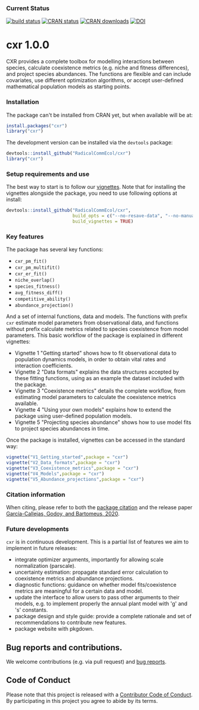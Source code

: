 
### Current Status

[![build status](https://travis-ci.org/ibartomeus/cxr.svg?branch=master)](https://travis-ci.org/ibartomeus/cxr)
[![CRAN status](https://www.r-pkg.org/badges/version/cxr)](https://www.r-pkg.org/badges/version/cxr)
[![CRAN downloads](https://cranlogs.r-pkg.org/badges/grand-total/cxr)](https://cran.r-project.org/package=cxr)
[![DOI](https://zenodo.org/badge/115796966.svg)](https://zenodo.org/badge/latestdoi/115796966)

# cxr 1.0.0

CXR provides a complete toolbox for modelling interactions between species, calculate coexistence metrics (e.g. niche and fitness differences), and project species abundances. The functions are flexible and can include covariates, use different optimization algorithms, or accept user-defined mathematical population models as starting points. 

### Installation

The package can't be installed from CRAN yet, but when available will be at:

```R
install.packages("cxr")
library("cxr")
```

The development version can be installed via the `devtools` package:

```R
devtools::install_github("RadicalCommEcol/cxr")
library("cxr")
```

### Setup requirements and use

The best way to start is to follow our [vignettes](https://github.com/ibartomeus/cxr/tree/master/vignettes).
Note that for installing the vignettes alongside the package, you need to use following options at install:

```R
devtools::install_github("RadicalCommEcol/cxr", 
                         build_opts = c("--no-resave-data", "--no-manual"), 
                         build_vignettes = TRUE)
```

### Key features

The package has several key functions:

- `cxr_pm_fit()`
- `cxr_pm_multifit()`
- `cxr_er_fit()` 
- `niche_overlap()`
- `species_fitness()`
- `avg_fitness_diff()` 
- `competitive_ability()` 
- `abundance_projection()`

And a set of internal functions, data and models. The functions with prefix `cxr` estimate model parameters from observational data, and functions without prefix calculate metrics related to species coexistence from model parameters. This basic workflow of the package is explained in different vignettes:

- Vignette 1 "Getting started" shows how to fit observational data to population dynamics models, in order to obtain vital rates and interaction coefficients.
- Vignette 2 "Data formats" explains the data structures accepted by these fitting functions, using as an example the dataset included with the package.
- Vignette 3 "Coexistence metrics" details the complete workflow, from estimating model parameters to calculate the coexistence metrics available.
- Vignette 4 "Using your own models" explains how to extend the package using user-defined population models.
- Vignette 5 "Projecting species abundance" shows how to use model fits to project species abundances in time.

Once the package is installed, vignettes can be accessed in the standard way:

```R
vignette("V1_Getting_started",package = "cxr")
vignette("V2_Data_formats",package = "cxr")
vignette("V3_Coexistence_metrics",package = "cxr")
vignette("V4_Models",package = "cxr")
vignette("V5_Abundance_projections",package = "cxr")
```

### Citation information

When citing, please refer to both the [package citation](https://github.com/ibartomeus/cxr/blob/master/inst/CITATION) and the release paper [García-Callejas, Godoy, and Bartomeus, 2020](https://besjournals.onlinelibrary.wiley.com/doi/abs/10.1111/2041-210X.13443).  

### Future developments

`cxr` is in continuous development. This is a partial list of features we aim to implement in future releases:

- integrate optimizer arguments, importantly for allowing scale normalization (parscale).
- uncertainty estimation: propagate standard error calculation to coexistence metrics and abundance projections.
- diagnostic functions: guidance on whether model fits/coexistence metrics are meaningful for a certain data and model.
- update the interface to allow users to pass other arguments to their models, 
e.g. to implement properly the annual plant model with 'g' and 's' constants.
- package design and style guide: provide a complete rationale and set of recommendations to contribute new features.
- package website with pkgdown.

## Bug reports and contributions.  

We welcome contributions (e.g. via pull request) and [bug reports](https://github.com/ibartomeus/cxr/issues).

## Code of Conduct  

Please note that this project is released with a [Contributor Code of Conduct](https://github.com/ibartomeus/cxr/blob/master/CONDUCT.md).
By participating in this project you agree to abide by its terms.

